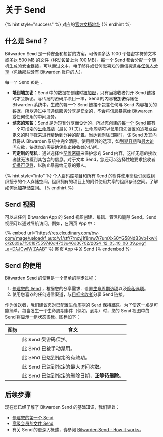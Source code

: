 # 关于 Send

{% hint style="success" %}
对应的[官方文档地址](https://bitwarden.com/help/article/about-send/)
{% endhint %}

## 什么是 Send？ <a href="#what-is-send" id="what-is-send"></a>

Bitwarden Send 是一种安全和短暂的方案，可传输多达 1000 个加密字符的文本或多达 500 MB 的文件（移动设备上为 100 MB）。每一个 Send 都会分配一个随机生成的安全链接，可以通过文本、电子邮件或任何您喜欢的通信渠道[与任何人分享](receive-a-send.md)（包括那些没有 Bitwarden 账户的人）。

每一个 Send 都是：

* **端到端加密**：Send 中的数据在创建时[被加密](send-encryption.md)，只有当接收者打开 Send 链接时才会解密。与传统的密码库项目一样，Send 的内容**被加密**存储在 Bitwarden 系统中。生成的每一个 Send 链接不包含任何与 Send 内容相关的数据，所以通过中间通信服务分享是安全的，不会将信息暴露给 Bitwarden 或任何使用的中间服务。
* **动态的短暂**：Send 是为短暂分享而设计的，所以您[创建的每一个 Send](create-a-send.md) 都有一个可指定的[生命周期](send-lifespan.md)（最长 31 天），生命周期可以使用预先设置的选项或自定义的时间戳来进行精确到分钟的配置。当达到删除日期时，该 Send 及其内容将从 Bitwarden 系统中完全清除。使用额外的选项，如[到期日期](send-lifespan.md#expiration-date)和[最大访问次数](send-lifespan.md#maximum-access-count)，依据您的需要确保终止接收者的访问。
* **可定制的隐私**：通过选择性[配置密码](send-privacy.md#send-passwords)来保护您的 Send 内容，这样无意的接收者就无法看到其包含的信息。对于文本 Send，您还可以选择性地要求接收者[切换可见性](send-privacy.md#hide-text)，以防止暴露给无意的旁人。

{% hint style="info" %}
个人密码库项目和所有 Send 的附件使用高级订阅或组织授予的个人存储空间。组织拥有的项目上的附件使用共享的组织存储空间。了解如何[添加存储空间](../your-vault/file-attachments.md#add-storage-space)。
{% endhint %}

## Send 视图 <a href="#the-send-view" id="the-send-view"></a>

可以从任何 Bitwarden App 的 Send 视图创建、编辑、管理和删除 Send。Send 视图可以通过导航访问，例如，在网页 App 中：

{% embed url="https://res.cloudinary.com/bw-com/image/upload/f_auto/v1/ctf/7rncvj1f8mw7/7umXxS0YG58NdB3vb4kwKo/28d9a7f361875597d0d4739e46d80762/2024-12-03_10-06-39.png?_a=DAJCwlWIZAAB" %}
网页 App 中的 Send
{% endembed %}

## Send 的使用 <a href="#using-send" id="using-send"></a>

Bitwarden Send 的使用是一个简单的两步过程：

1. [创建您的 Send](create-a-send.md) ，根据您的分享需求，设置[生命周期选项](send-lifespan.md)以及[隐私选项](send-privacy.md)。
2. 使用您喜欢的任何通信渠道，与[目标接收者](receive-a-send.md)分享 Send 链接。

作为发送者，我们建议您对[已配置生命周期](send-lifespan.md)的 Send 保持跟踪。为了使这一点尽可能简单，每当发生一个生命周期事件（例如，到期）时，您的 Send 视图中的 Send 将显示[一组状态图标](send-faqs.md#q-what-do-the-icons-next-to-my-sends-indicate)。图标如下：

| 图标 | 含义                           |
| -- | ---------------------------- |
|    | 此 Send 受密码保护。                |
|    | 此 Send 已被手动禁用。               |
|    | 此 Send 已达到指定的有效期。            |
|    | 此 Send 已达到指定的最大访问次数。         |
|    | 此 Send 已达到指定的删除日期，**正等待删除**。 |

## 后续步骤 <a href="#next-steps" id="next-steps"></a>

现在您已经了解了 Bitwarden Send 的基础知识，我们建议：

* [创建您的第一个 Send](create-a-send.md)
* [高级会员的文件 Send](../plans-and-pricing/password-manager/about-bitwarden-plans.md#premium-individual)
* 有关 Send 的更深入概述，请参阅 [Bitwarden Send - How it works](https://bitwarden.com/blog/bitwarden-send-how-it-works/)。
